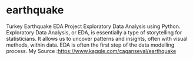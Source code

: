 # earthquake
Turkey Earthquake EDA Project
Exploratory Data Analysis using Python. 
Exploratory Data Analysis, or EDA, is essentially a type of storytelling for statisticians. It allows us to uncover patterns and insights, often with visual methods, within data. EDA is often the first step of the data modelling process.
My Source :https://www.kaggle.com/caganseval/earthquake
